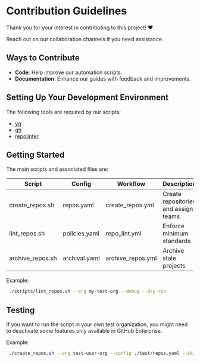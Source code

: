 
# Contribution Guidelines
Thank you for your interest in contributing to this project! ❤️

Reach out on our collaboration channels if you need assistance.

## Ways to Contribute
- **Code**: Help improve our automation scripts.
- **Documentation**: Enhance our guides with feedback and improvements.

<!--
**Spread the Word:** You can also contribute by spreading the word about open source at Allianz. Share it on social media, write blog posts, or simply tell your friends and colleagues about it. Your efforts in promoting our project are greatly appreciated.-->

## Setting Up Your Development Environment
The following tools are required by our scripts:

* [yq](https://github.com/mikefarah/yq)
* [gh](https://cli.github.com/)
* [repolinter](https://github.com/todogroup/repolinter)

## Getting Started

The main scripts and associated files are:

| Script           | Config        | Workflow          | Description                          |
|------------------|---------------|-------------------|--------------------------------------|
| create_repos.sh  | repos.yaml    | create_repos.yml  | Create repositories and assign teams |
| lint_repos.sh    | policies.yaml | repo_lint.yml     | Enforce minimum standards            |
| archive_repos.sh | archival.yaml | archive_repos.yml | Archive stale projects               |


Example:

```bash
 ./scripts/lint_repos.sh --org my-test-org --debug --dry-run
```

## Testing

If you want to run the script in your own test organization, you might need to deactivate some features only available in GitHub Enterprise.

Example:
```bash
 ./create_repos.sh --org test-user-org --config ./test/repos.yaml --skip-team-sync --skip-custom-role  --dry-run
```